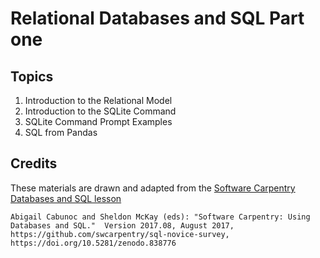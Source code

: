# Relational Databases and SQL Part one


## Topics
1. Introduction to the Relational Model
2. Introduction to the SQLite Command
3. SQLite Command Prompt Examples
4. SQL from Pandas










## Credits

These materials are drawn and adapted from the [Software Carpentry Databases and SQL lesson](https://swcarpentry.github.io/sql-novice-survey/)
```
Abigail Cabunoc and Sheldon McKay (eds): "Software Carpentry: Using
Databases and SQL."  Version 2017.08, August 2017,
https://github.com/swcarpentry/sql-novice-survey,
https://doi.org/10.5281/zenodo.838776
```
